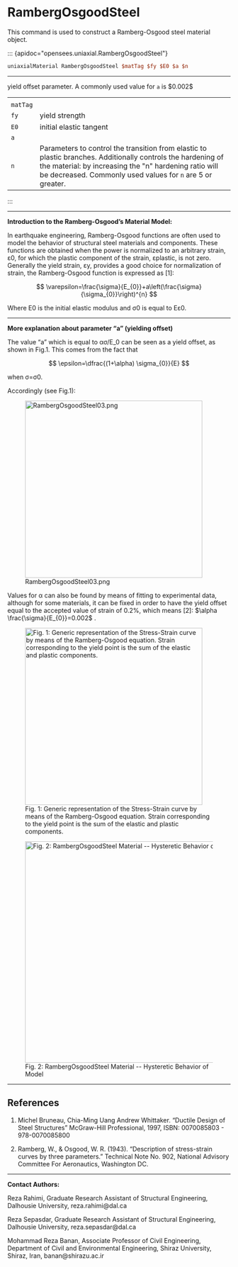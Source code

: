 # RambergOsgoodSteel

This command is used to construct a Ramberg-Osgood steel material
object.

::: {apidoc="opensees.uniaxial.RambergOsgoodSteel"}
```tcl
uniaxialMaterial RambergOsgoodSteel $matTag $fy $E0 $a $n
```
<hr />
<table>
<tbody>
<tr class="odd">
<td></td>
</tr>
<tr class="even">
<td><code class="parameter-table-variable">matTag</code></td>
</tr>
<tr class="odd">
<td><code class="parameter-table-variable">fy</code></td>
<td>yield strength</td>
</tr>
<tr class="even">
<td><code class="parameter-table-variable">E0</code></td>
<td>initial elastic tangent</td>
</tr>
<tr class="odd">
<td><code class="parameter-table-variable">a</code></td>
yield offset parameter. A commonly used value for <code>a</code> is $0.002$
</tr>
<tr class="even">
<td><code class="parameter-table-variable">n</code></td>
<td>
Parameters to control the transition from elastic to plastic branches. Additionally controls the hardening of the material: by increasing the "n" hardening ratio will be decreased.
Commonly used values for <code>n</code> are 5 or greater.
</td>
</tr>
</tbody>
</table>
:::

<hr />
<p><strong>Introduction to the Ramberg-Osgood’s Material
Model:</strong></p>
<p>In earthquake engineering, Ramberg-Osgood functions are often used to
model the behavior of structural steel materials and components. These
functions are obtained when the power is normalized to an arbitrary
strain, ε0, for which the plastic component of the strain, εplastic, is
not zero. Generally the yield strain, εy, provides a good choice for
normalization of strain, the Ramberg-Osgood function is expressed as
[1]:</p>

$$
\varepsilon=\frac{\sigma}{E_{0}}+a\left(\frac{\sigma}{\sigma_{0}}\right)^{n}
$$

<p>Where E0 is the initial elastic modulus and σ0 is equal to Eε0.</p>
<hr />

<p><strong>More explanation about parameter “a” (yielding offset)</strong></p>
The value “a” which is equal to ασ/E_0 can be seen as a yield offset,
as shown in Fig.1. This comes from the fact that

$$
\epsilon=\dfrac{(1+\alpha) \sigma_{0}}{E}
$$

<p>when σ=σ0.</p>
<p>Accordingly (see Fig.1):</p>
<figure>
<img src="/OpenSeesRT/contrib/static/RambergOsgoodSteel03.png" title="RambergOsgoodSteel03.png"
width="400" alt="RambergOsgoodSteel03.png" />
<figcaption aria-hidden="true">RambergOsgoodSteel03.png</figcaption>
</figure>

Values for α can also be found by means of fitting to experimental
data, although for some materials, it can be fixed in order to have the
yield offset equal to the accepted value of strain of 0.2%, which means
[2]: $\alpha \frac{\sigma}{E_{0}}=0.002$ .

<!-- <img src="/OpenSeesRT/contrib/static/RambergOsgoodSteel06.png"
title="RambergOsgoodSteel06.png" width="100"
alt="RambergOsgoodSteel06.png" /> -->

<figure>
<img src="/OpenSeesRT/contrib/static/RambergOsgoodSteel02.png"
title="Fig. 1: Generic representation of the Stress-Strain curve by means of the Ramberg-Osgood equation. Strain corresponding to the yield point is the sum of the elastic and plastic components."
width="400"
alt="Fig. 1: Generic representation of the Stress-Strain curve by means of the Ramberg-Osgood equation. Strain corresponding to the yield point is the sum of the elastic and plastic components." />
<figcaption aria-hidden="true">Fig. 1: Generic representation of the
Stress-Strain curve by means of the Ramberg-Osgood equation. Strain
corresponding to the yield point is the sum of the elastic and plastic
components.</figcaption>
</figure>
<figure>
<img src="/OpenSeesRT/contrib/static/RambergOsgoodSteel01.png"
title="Fig. 2: RambergOsgoodSteel Material -- Hysteretic Behavior of Model"
width="500"
alt="Fig. 2: RambergOsgoodSteel Material -- Hysteretic Behavior of Model" />
<figcaption aria-hidden="true">Fig. 2: RambergOsgoodSteel Material --
Hysteretic Behavior of Model</figcaption>
</figure>
<hr />

## References
1. Michel Bruneau, Chia-Ming Uang Andrew Whittaker. “Ductile Design of Steel Structures” McGraw-Hill
   Professional, 1997, ISBN: 0070085803 - 978-0070085800 

2. Ramberg, W., &amp; Osgood, W. R. (1943). “Description of stress-strain curves by
   three parameters.” Technical Note No. 902, National Advisory Committee
   For Aeronautics, Washington DC.

<hr />

<p><strong>Contact Authors:</strong></p>

<p>Reza Rahimi, Graduate Research Assistant of Structural Engineering,
Dalhousie University, reza.rahimi@dal.ca</p>
<p>Reza Sepasdar, Graduate Research Assistant of Structural Engineering,
Dalhousie University, reza.sepasdar@dal.ca</p>
<p>Mohammad Reza Banan, Associate Professor of Civil Engineering,
Department of Civil and Environmental Engineering, Shiraz University,
Shiraz, Iran, banan@shirazu.ac.ir</p>
